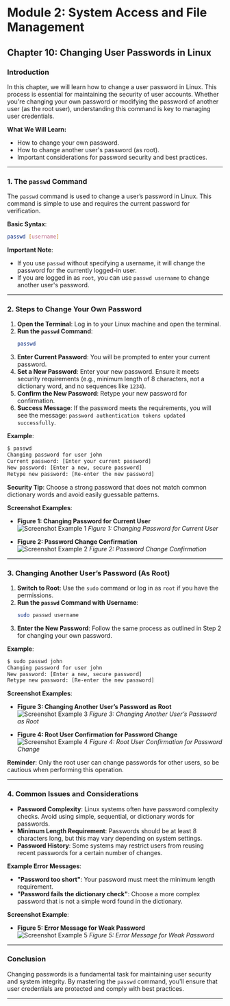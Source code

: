 # Module 2: System Access and File Management

## Chapter 10: Changing User Passwords in Linux

### Introduction
In this chapter, we will learn how to change a user password in Linux. This process is essential for maintaining the security of user accounts. Whether you're changing your own password or modifying the password of another user (as the root user), understanding this command is key to managing user credentials.

**What We Will Learn:**
- How to change your own password.
- How to change another user's password (as root).
- Important considerations for password security and best practices.

---

### 1. The `passwd` Command

The `passwd` command is used to change a user’s password in Linux. This command is simple to use and requires the current password for verification.

**Basic Syntax**:
```bash
passwd [username]
```

**Important Note**: 
- If you use `passwd` without specifying a username, it will change the password for the currently logged-in user.
- If you are logged in as `root`, you can use `passwd username` to change another user's password.

---

### 2. Steps to Change Your Own Password

1. **Open the Terminal**: Log in to your Linux machine and open the terminal.
2. **Run the `passwd` Command**:
   ```bash
   passwd
   ```
3. **Enter Current Password**: You will be prompted to enter your current password.
4. **Set a New Password**: Enter your new password. Ensure it meets security requirements (e.g., minimum length of 8 characters, not a dictionary word, and no sequences like `1234`).
5. **Confirm the New Password**: Retype your new password for confirmation.
6. **Success Message**: If the password meets the requirements, you will see the message: `password authentication tokens updated successfully`.

**Example**:
```bash
$ passwd
Changing password for user john
Current password: [Enter your current password]
New password: [Enter a new, secure password]
Retype new password: [Re-enter the new password]
```

**Security Tip**: Choose a strong password that does not match common dictionary words and avoid easily guessable patterns.

**Screenshot Examples**:
- **Figure 1: Changing Password for Current User**  
  ![Screenshot Example 1](path/to/your/screenshot1.png)
  *Figure 1: Changing Password for Current User*

- **Figure 2: Password Change Confirmation**  
  ![Screenshot Example 2](path/to/your/screenshot2.png)
  *Figure 2: Password Change Confirmation*

---

### 3. Changing Another User’s Password (As Root)

1. **Switch to Root**: Use the `sudo` command or log in as `root` if you have the permissions.
2. **Run the `passwd` Command with Username**:
   ```bash
   sudo passwd username
   ```
3. **Enter the New Password**: Follow the same process as outlined in Step 2 for changing your own password.

**Example**:
```bash
$ sudo passwd john
Changing password for user john
New password: [Enter a new, secure password]
Retype new password: [Re-enter the new password]
```

**Screenshot Examples**:
- **Figure 3: Changing Another User’s Password as Root**  
  ![Screenshot Example 3](path/to/your/screenshot3.png)
  *Figure 3: Changing Another User’s Password as Root*

- **Figure 4: Root User Confirmation for Password Change**  
  ![Screenshot Example 4](path/to/your/screenshot4.png)
  *Figure 4: Root User Confirmation for Password Change*

**Reminder**: Only the root user can change passwords for other users, so be cautious when performing this operation.

---

### 4. Common Issues and Considerations

- **Password Complexity**: Linux systems often have password complexity checks. Avoid using simple, sequential, or dictionary words for passwords.
- **Minimum Length Requirement**: Passwords should be at least 8 characters long, but this may vary depending on system settings.
- **Password History**: Some systems may restrict users from reusing recent passwords for a certain number of changes.

**Example Error Messages**:
- **"Password too short"**: Your password must meet the minimum length requirement.
- **"Password fails the dictionary check"**: Choose a more complex password that is not a simple word found in the dictionary.

**Screenshot Example**:
- **Figure 5: Error Message for Weak Password**  
  ![Screenshot Example 5](path/to/your/screenshot5.png)
  *Figure 5: Error Message for Weak Password*

---

### Conclusion

Changing passwords is a fundamental task for maintaining user security and system integrity. By mastering the `passwd` command, you'll ensure that user credentials are protected and comply with best practices.

---
